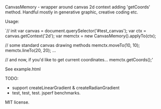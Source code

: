 
CanvasMemory - wrapper around canvas 2d context adding 'getCoords' method.
Handful mostly in generative graphic, creative coding etc.

Usage:

`// init
var canvas = document.querySelector('#test_canvas');
var ctx = canvas.getContext('2d');
var memctx = new CanvasMemory().applyTo(ctx);

// some standard canvas drawing methods
memctx.moveTo(10, 10);
memctx.lineTo(20, 20);
...

// and now, if you'd like to get current coordinates...
memctx.getCoords();'

See example.html

TODO:
 - support createLinearGradient & createRadianGradient
 - test, test, test. jsperf benchmarks.

MIT license.
 
